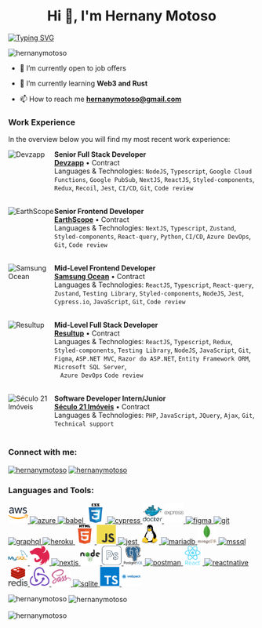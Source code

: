 <h1 align="center">Hi 👋, I'm Hernany Motoso</h1>

[![Typing SVG](https://readme-typing-svg.demolab.com?font=Fira+Code&size=28&pause=1000&center=true&width=1200&lines=Full-Stack+Software+Engineer+%7C+Frontend+Developer;8%2B+years+of+coding+experience;Always+learning++new+things+)](https://git.io/typing-svg)


<p align="left"> <img src="https://komarev.com/ghpvc/?username=hernanymotoso&label=Profile%20views&color=0e75b6&style=flat" alt="hernanymotoso" /> </p>

- 🔭 I’m currently open to job offers

- 🌱 I’m currently learning **Web3 and Rust**

- 📫 How to reach me **hernanymotoso@gmail.com**

### Work Experience
In the overview below you will find my most recent work experience:

[<img align="left" height="94px" width="94px" alt="Devzapp" src="https://github.com/user-attachments/assets/8cd100d9-c5af-413b-a277-26821f08c880"/>](https://www.devzapp.com.br/)

**Senior Full Stack Developer** \
[**Devzapp**](https://www.devzapp.com.br/) • Contract \
Languages & Technologies: `NodeJS`, `Typescript`, `Google Cloud Functions`, `Google PubSub`, `NextJS`, `ReactJS`, `Styled-components`, `Redux`, `Recoil`, `Jest`, `CI/CD`, `Git`, `Code review`  \
<br/>

[<img align="left" height="94px" width="94px" alt="EarthScope" src="https://github.com/user-attachments/assets/efd01250-cc89-4b7c-9df9-35248d462ee7"/>](https://www.earthscope.ai/)

**Senior Frontend Developer** \
[**EarthScope**](https://www.earthscope.ai/) • Contract \
Languages & Technologies: `NextJS`, `Typescript`, `Zustand`, `Styled-components`, `React-query`, `Python`, `CI/CD`, `Azure DevOps`, `Git`, `Code review`  \
<br/>

[<img align="left" height="94px" width="94px" alt="Samsung Ocean" src="https://user-images.githubusercontent.com/28400751/230815805-98319f92-01e3-4b37-a6ee-4ac24521f342.jpeg?raw=true"/>](https://www.oceanbrasil.com/)

**Mid-Level Frontend Developer** \
[**Samsung Ocean**](https://www.oceanbrasil.com/) • Contract \
Languages & Technologies: `ReactJS`, `Typescript`, `React-query`, `Zustand`, `Testing Library`, `Styled-components`, `NodeJS`, `Jest`, `Cypress.io`, `JavaScript`, `Git`, `Code review`  \
<br/>


[<img align="left" height="94px" width="94px" alt="Resultup" src="https://user-images.githubusercontent.com/28400751/230816733-62b44e1e-b453-4154-985a-b0bcb30fad07.jpeg?raw=true"/>](https://null/)

**Mid-Level Full Stack Developer** \
[**Resultup**](https://www.resultup.com/) • Contract \
Languages & Technologies: `ReactJS`, `Typescript`, `Redux`, `Styled-components`, `Testing Library`, `NodeJS`, `JavaScript`, `Git`, `Figma`, `ASP.NET MVC`, `Razor do ASP.NET`, `Entity Framework ORM`, `Microsoft SQL Server`, <br/> &nbsp;&nbsp;&nbsp;&nbsp;&nbsp;&nbsp;&nbsp;&nbsp;&nbsp;&nbsp;&nbsp;&nbsp;&nbsp;&nbsp;&nbsp;&nbsp;&nbsp;&nbsp;&nbsp;&nbsp;&nbsp;&nbsp;&nbsp;&nbsp;&nbsp;&nbsp; `Azure DevOps`  `Code review`  \
<br/>

[<img align="left" height="94px" width="94px" alt="Século 21 Imóveis" src="https://user-images.githubusercontent.com/28400751/230817852-9dbdeba8-680b-4102-b2af-5c7ee0fcf35a.jpeg?raw=true"/>](https://null)

**Software Developer Intern/Junior** \
[**Século 21 Imóveis**](https://null) • Contract \
Languages & Technologies: `PHP`, `JavaScript`, `JQuery`, `Ajax`, `Git`, `Technical support`  \
<br/>







<h3 align="left">Connect with me:</h3>
<p align="left">
<a href="https://linkedin.com/in/hernanymotoso" target="blank"><img align="center" src="https://raw.githubusercontent.com/rahuldkjain/github-profile-readme-generator/master/src/images/icons/Social/linked-in-alt.svg" alt="hernanymotoso" height="30" width="40" /></a>
<a href="https://instagram.com/hernanymotoso" target="blank"><img align="center" src="https://raw.githubusercontent.com/rahuldkjain/github-profile-readme-generator/master/src/images/icons/Social/instagram.svg" alt="hernanymotoso" height="30" width="40" /></a>
</p>

<h3 align="left">Languages and Tools:</h3>
<p align="left"> <a href="https://aws.amazon.com" target="_blank" rel="noreferrer"> <img src="https://raw.githubusercontent.com/devicons/devicon/master/icons/amazonwebservices/amazonwebservices-original-wordmark.svg" alt="aws" width="40" height="40"/> </a> <a href="https://azure.microsoft.com/en-in/" target="_blank" rel="noreferrer"> <img src="https://www.vectorlogo.zone/logos/microsoft_azure/microsoft_azure-icon.svg" alt="azure" width="40" height="40"/> </a> <a href="https://babeljs.io/" target="_blank" rel="noreferrer"> <img src="https://www.vectorlogo.zone/logos/babeljs/babeljs-icon.svg" alt="babel" width="40" height="40"/> </a> <a href="https://www.w3schools.com/css/" target="_blank" rel="noreferrer"> <img src="https://raw.githubusercontent.com/devicons/devicon/master/icons/css3/css3-original-wordmark.svg" alt="css3" width="40" height="40"/> </a> <a href="https://www.cypress.io" target="_blank" rel="noreferrer"> <img src="https://raw.githubusercontent.com/simple-icons/simple-icons/6e46ec1fc23b60c8fd0d2f2ff46db82e16dbd75f/icons/cypress.svg" alt="cypress" width="40" height="40"/> </a> <a href="https://www.docker.com/" target="_blank" rel="noreferrer"> <img src="https://raw.githubusercontent.com/devicons/devicon/master/icons/docker/docker-original-wordmark.svg" alt="docker" width="40" height="40"/> </a> <a href="https://expressjs.com" target="_blank" rel="noreferrer"> <img src="https://raw.githubusercontent.com/devicons/devicon/master/icons/express/express-original-wordmark.svg" alt="express" width="40" height="40"/> </a> <a href="https://www.figma.com/" target="_blank" rel="noreferrer"> <img src="https://www.vectorlogo.zone/logos/figma/figma-icon.svg" alt="figma" width="40" height="40"/> </a> <a href="https://git-scm.com/" target="_blank" rel="noreferrer"> <img src="https://www.vectorlogo.zone/logos/git-scm/git-scm-icon.svg" alt="git" width="40" height="40"/> </a> <a href="https://graphql.org" target="_blank" rel="noreferrer"> <img src="https://www.vectorlogo.zone/logos/graphql/graphql-icon.svg" alt="graphql" width="40" height="40"/> </a> <a href="https://heroku.com" target="_blank" rel="noreferrer"> <img src="https://www.vectorlogo.zone/logos/heroku/heroku-icon.svg" alt="heroku" width="40" height="40"/> </a> <a href="https://www.w3.org/html/" target="_blank" rel="noreferrer"> <img src="https://raw.githubusercontent.com/devicons/devicon/master/icons/html5/html5-original-wordmark.svg" alt="html5" width="40" height="40"/> </a> <a href="https://developer.mozilla.org/en-US/docs/Web/JavaScript" target="_blank" rel="noreferrer"> <img src="https://raw.githubusercontent.com/devicons/devicon/master/icons/javascript/javascript-original.svg" alt="javascript" width="40" height="40"/> </a> <a href="https://jestjs.io" target="_blank" rel="noreferrer"> <img src="https://www.vectorlogo.zone/logos/jestjsio/jestjsio-icon.svg" alt="jest" width="40" height="40"/> </a> <a href="https://www.linux.org/" target="_blank" rel="noreferrer"> <img src="https://raw.githubusercontent.com/devicons/devicon/master/icons/linux/linux-original.svg" alt="linux" width="40" height="40"/> </a> <a href="https://mariadb.org/" target="_blank" rel="noreferrer"> <img src="https://www.vectorlogo.zone/logos/mariadb/mariadb-icon.svg" alt="mariadb" width="40" height="40"/> </a> <a href="https://www.mongodb.com/" target="_blank" rel="noreferrer"> <img src="https://raw.githubusercontent.com/devicons/devicon/master/icons/mongodb/mongodb-original-wordmark.svg" alt="mongodb" width="40" height="40"/> </a> <a href="https://www.microsoft.com/en-us/sql-server" target="_blank" rel="noreferrer"> <img src="https://www.svgrepo.com/show/303229/microsoft-sql-server-logo.svg" alt="mssql" width="40" height="40"/> </a> <a href="https://www.mysql.com/" target="_blank" rel="noreferrer"> <img src="https://raw.githubusercontent.com/devicons/devicon/master/icons/mysql/mysql-original-wordmark.svg" alt="mysql" width="40" height="40"/> </a> <a href="https://nestjs.com/" target="_blank" rel="noreferrer"> <img src="https://raw.githubusercontent.com/devicons/devicon/master/icons/nestjs/nestjs-plain.svg" alt="nestjs" width="40" height="40"/> </a> <a href="https://nextjs.org/" target="_blank" rel="noreferrer"> <img src="https://cdn.worldvectorlogo.com/logos/nextjs-2.svg" alt="nextjs" width="40" height="40"/> </a> <a href="https://nodejs.org" target="_blank" rel="noreferrer"> <img src="https://raw.githubusercontent.com/devicons/devicon/master/icons/nodejs/nodejs-original-wordmark.svg" alt="nodejs" width="40" height="40"/> </a> <a href="https://www.photoshop.com/en" target="_blank" rel="noreferrer"> <img src="https://raw.githubusercontent.com/devicons/devicon/master/icons/photoshop/photoshop-line.svg" alt="photoshop" width="40" height="40"/> </a> <a href="https://www.postgresql.org" target="_blank" rel="noreferrer"> <img src="https://raw.githubusercontent.com/devicons/devicon/master/icons/postgresql/postgresql-original-wordmark.svg" alt="postgresql" width="40" height="40"/> </a> <a href="https://postman.com" target="_blank" rel="noreferrer"> <img src="https://www.vectorlogo.zone/logos/getpostman/getpostman-icon.svg" alt="postman" width="40" height="40"/> </a> <a href="https://reactjs.org/" target="_blank" rel="noreferrer"> <img src="https://raw.githubusercontent.com/devicons/devicon/master/icons/react/react-original-wordmark.svg" alt="react" width="40" height="40"/> </a> <a href="https://reactnative.dev/" target="_blank" rel="noreferrer"> <img src="https://reactnative.dev/img/header_logo.svg" alt="reactnative" width="40" height="40"/> </a> <a href="https://redis.io" target="_blank" rel="noreferrer"> <img src="https://raw.githubusercontent.com/devicons/devicon/master/icons/redis/redis-original-wordmark.svg" alt="redis" width="40" height="40"/> </a> <a href="https://redux.js.org" target="_blank" rel="noreferrer"> <img src="https://raw.githubusercontent.com/devicons/devicon/master/icons/redux/redux-original.svg" alt="redux" width="40" height="40"/> </a> <a href="https://sass-lang.com" target="_blank" rel="noreferrer"> <img src="https://raw.githubusercontent.com/devicons/devicon/master/icons/sass/sass-original.svg" alt="sass" width="40" height="40"/> </a> <a href="https://www.sqlite.org/" target="_blank" rel="noreferrer"> <img src="https://www.vectorlogo.zone/logos/sqlite/sqlite-icon.svg" alt="sqlite" width="40" height="40"/> </a> <a href="https://www.typescriptlang.org/" target="_blank" rel="noreferrer"> <img src="https://raw.githubusercontent.com/devicons/devicon/master/icons/typescript/typescript-original.svg" alt="typescript" width="40" height="40"/> </a> <a href="https://webpack.js.org" target="_blank" rel="noreferrer"> <img src="https://raw.githubusercontent.com/devicons/devicon/d00d0969292a6569d45b06d3f350f463a0107b0d/icons/webpack/webpack-original-wordmark.svg" alt="webpack" width="40" height="40"/> </a> </p>

<p><img align="left" src="https://github-readme-stats.vercel.app/api/top-langs?username=hernanymotoso&show_icons=true&locale=en&layout=compact" alt="hernanymotoso" /></p>

<p>&nbsp;<img align="center" src="https://github-readme-stats.vercel.app/api?username=hernanymotoso&show_icons=true&locale=en" alt="hernanymotoso" /></p>

<p><img align="center" src="https://github-readme-streak-stats.herokuapp.com/?user=hernanymotoso&" alt="hernanymotoso" /></p>

